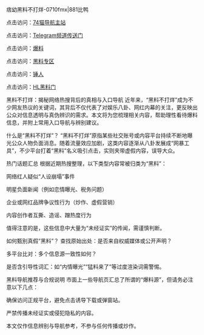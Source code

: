 痞幼黑料不打烊-0710fmx|881比鸭

点击访问：<a href="https://74mao.com/">74猫导航主站</a>

点击访问：<a href="https://74mao.com/">Telegram频道传送门</a>

点击访问：<a href="https://heiliao9wsbg3.pages.dev ">爆料</a>

点击访问：<a href="https://heiliaoryrhyu.pages.dev">黑料专区</a>

点击访问：<a href="https://heiliaox6jgh3.pages.dev">锤人</a>

点击访问：<a href="https://heiliaokof3cy.pages.dev">HL黑料门</a>


黑料不打烊：揭秘网络热搜背后的真相与入口导航
近年来，“黑料不打烊”成为不少网友热议的关键词，其背后不仅代表了对娱乐八卦、网红内幕的关注，更反映出公众对信息透明与真伪辨识的需求。本文将为您梳理相关内容，帮助理性看待爆料信息，并附上常用入口导航与辨别建议。

什么是“黑料不打烊”？
“黑料不打烊”原指某些社交账号或内容平台持续不断地曝光公众人物负面消息。随着流量效应加剧，这类内容逐渐从八卦发展成“网暴工具”，不少平台打着“黑料”名义吸引点击，实则夹带虚假内容，误导大众。

热门话题汇总
根据近期热搜整理，以下类型内容常被归类为“黑料”：

网络红人疑似“人设崩塌”事件

明星负面新闻（例如恋情曝光、税务问题）

企业或网红品牌争议性行为（炒作、虚假营销）

内容创作者互撕、造谣、蹭热度行为

值得注意的是，这些信息中大量为“未经证实”的传闻，需谨慎判断。

如何甄别真假“黑料”？
查找原始出处：是否来自权威媒体或公开声明？

多平台比对：多个信息源一致性如何？

是否含引导性词汇：如“内情曝光”“猛料来了”等过度渲染词需警惕。

黑料导航推荐与合规说明
市面上一些导航页汇总了所谓的“爆料源”，但请务必注意以下几点：

确保访问正规平台，避免点击诱导下载或弹窗站。

严禁传播未经证实或侵犯隐私的内容。

本文仅作信息辨别与导航参考，不参与任何传播或炒作。




<span style="display:none;">[Canonical link](https://github.com/BETA0710/BETA0710-04)</span>
